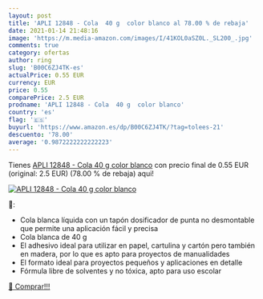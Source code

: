```yaml
---
layout: post
title: 'APLI 12848 - Cola  40 g  color blanco al 78.00 % de rebaja'
date: 2021-01-14 21:48:16
image: 'https://m.media-amazon.com/images/I/41KOL0aSZ0L._SL200_.jpg'
comments: true
category: ofertas
author: ring
slug: 'B00C6ZJ4TK-es'
actualPrice: 0.55 EUR
currency: EUR
price: 0.55
comparePrice: 2.5 EUR
prodname: 'APLI 12848 - Cola  40 g  color blanco'
country: 'es'
flag: '🇪🇸'
buyurl: 'https://www.amazon.es/dp/B00C6ZJ4TK/?tag=tolees-21'
descuento: '78.00'
average: '0.9872222222222223'
---
```


Tienes [APLI 12848 - Cola  40 g  color blanco](https://www.amazon.es/dp/B00C6ZJ4TK/?tag=tolees-21) con precio final de  0.55 EUR (original: 2.5 EUR) (78.00 %  de rebaja) aqui!

[![APLI 12848 - Cola  40 g  color blanco](https://m.media-amazon.com/images/I/41KOL0aSZ0L._SL200_.jpg)](https://www.amazon.es/dp/B00C6ZJ4TK/?tag=tolees-21)

🔎:

- Cola blanca líquida con un tapón dosificador de punta no desmontable que permite una aplicación fácil y precisa
- Cola blanca de 40 g
- El adhesivo ideal para utilizar en papel, cartulina y cartón pero también en madera, por lo que es apto para proyectos de manualidades
- El formato ideal para proyectos pequeños y aplicaciones en detalle
- Fórmula libre de solventes y no tóxica, apto para uso escolar

[🛒 Comprar!!!](https://www.amazon.es/dp/B00C6ZJ4TK/?tag=tolees-21)
